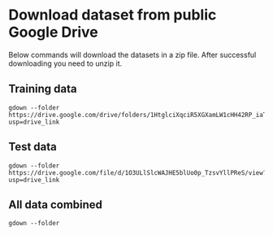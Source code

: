 # Download dataset from public Google Drive

Below commands will download the datasets in a zip file. After successful downloading you need to unzip it.

## Training data
```
gdown --folder https://drive.google.com/drive/folders/1HtglciXqciR5XGXamLW1cHH42RP_iaTp?usp=drive_link 
```

## Test data
```
gdown --folder https://drive.google.com/file/d/1O3ULlSlcWAJHE5blUo0p_TzsvYllPReS/view?usp=drive_link
```

## All data combined
```
gdown --folder 
```